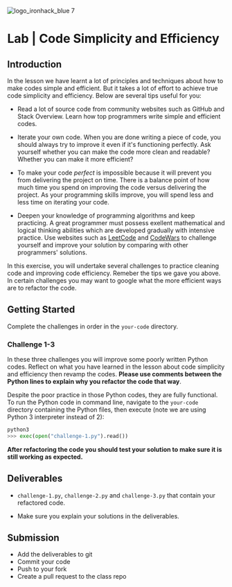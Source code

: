 ![logo_ironhack_blue 7](https://user-images.githubusercontent.com/23629340/40541063-a07a0a8a-601a-11e8-91b5-2f13e4e6b441.png)
# Lab | Code Simplicity and Efficiency

## Introduction

In the lesson we have learnt a lot of principles and techniques about how to make codes simple and efficient. But it takes a lot of effort to achieve true code simplicity and efficiency. Below are several tips useful for you:

* Read a lot of source code from community websites such as GitHub and Stack Overview. Learn how top programmers write simple and efficient codes.

* Iterate your own code. When you are done writing a piece of code, you should always try to improve it even if it's functioning perfectly. Ask yourself whether you can make the code more clean and readable? Whether you can make it more efficient? 

* To make your code *perfect* is impossible because it will prevent you from delivering the project on time. There is a balance point of how much time you spend on improving the code versus delivering the project. As your programming skills improve, you will spend less and less time on iterating your code.

* Deepen your knowledge of programming algorithms and keep practicing. A great programmer must possess exellent mathematical and logical thinking abilities which are developed gradually with intensive practice. Use websites such as [LeetCode](https://leetcode.com/) and [CodeWars](https://www.codewars.com/) to challenge yourself and improve your solution by comparing with other programmers' solutions.

In this exercise, you will undertake several challenges to practice cleaning code and improving code efficiency. Remeber the tips we gave you above. In certain challenges you may want to google what the more efficient ways are to refactor the code.

## Getting Started

Complete the challenges in order in the `your-code` directory.

### Challenge 1-3

In these three challenges you will improve some poorly written Python codes. Reflect on what you have learned in the lesson about code simplicity and efficiency then revamp the codes. **Please use comments between the Python lines to explain why you refactor the code that way**.

Despite the poor practice in those Python codes, they are fully functional. To run the Python code in command line, navigate to the `your-code` directory containing the Python files, then execute (note we are using Python 3 interpreter instead of 2):

```python
python3
>>> exec(open("challenge-1.py").read())
```

**After refactoring the code you should test your solution to make sure it is still working as expected.**

## Deliverables

* `challenge-1.py`, `challenge-2.py` and `challenge-3.py` that contain your refactored code.

* Make sure you explain your solutions in the deliverables.

## Submission

* Add the deliverables to git
* Commit your code
* Push to your fork
* Create a pull request to the class repo

